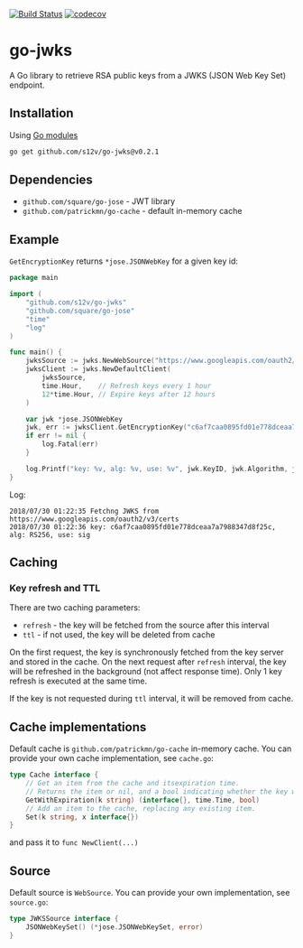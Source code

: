 [![Build Status](https://travis-ci.com/s12v/go-jwks.svg?branch=master)](https://travis-ci.com/s12v/go-jwks)
[![codecov](https://codecov.io/gh/s12v/go-jwks/branch/master/graph/badge.svg)](https://codecov.io/gh/s12v/go-jwks)
# go-jwks

A Go library to retrieve RSA public keys from a JWKS (JSON Web Key Set) endpoint.

## Installation

Using [Go modules](https://github.com/golang/go/wiki/Modules)

```bash
go get github.com/s12v/go-jwks@v0.2.1
```

## Dependencies

 * `github.com/square/go-jose` - JWT library
 * `github.com/patrickmn/go-cache` - default in-memory cache

## Example

`GetEncryptionKey` returns `*jose.JSONWebKey` for a given key id:

```go
package main

import (
	"github.com/s12v/go-jwks"
	"github.com/square/go-jose"
	"time"
	"log"
)

func main() {
	jwksSource := jwks.NewWebSource("https://www.googleapis.com/oauth2/v3/certs")
	jwksClient := jwks.NewDefaultClient(
		jwksSource,
		time.Hour,    // Refresh keys every 1 hour
		12*time.Hour, // Expire keys after 12 hours
	)

	var jwk *jose.JSONWebKey
	jwk, err := jwksClient.GetEncryptionKey("c6af7caa0895fd01e778dceaa7a7988347d8f25c")
	if err != nil {
		log.Fatal(err)
	}

	log.Printf("key: %v, alg: %v, use: %v", jwk.KeyID, jwk.Algorithm, jwk.Use)
}
```

Log:

```
2018/07/30 01:22:35 Fetchng JWKS from https://www.googleapis.com/oauth2/v3/certs
2018/07/30 01:22:36 key: c6af7caa0895fd01e778dceaa7a7988347d8f25c, alg: RS256, use: sig
```

## Caching

### Key refresh and TTL

There are two caching parameters:
 - `refresh` - the key will be fetched from the source after this interval 
 - `ttl` - if not used, the key will be deleted from cache 

On the first request, the key is synchronously fetched from the key server and stored in the cache.
On the next request after `refresh` interval, the key will be refreshed in the background (not affect response time).
Only 1 key refresh is executed at the same time.

If the key is not requested during `ttl` interval, it will be removed from cache.

## Cache implementations

Default cache is `github.com/patrickmn/go-cache` in-memory cache.
You can provide your own cache implementation, see `cache.go`:

```go
type Cache interface {
	// Get an item from the cache and itsexpiration time.
	// Returns the item or nil, and a bool indicating whether the key was found
	GetWithExpiration(k string) (interface{}, time.Time, bool)
	// Add an item to the cache, replacing any existing item.
	Set(k string, x interface{})
}
```

and pass it to `func NewClient(...)`

## Source

Default source is `WebSource`. You can provide your own implementation, see `source.go`:

```go
type JWKSSource interface {
	JSONWebKeySet() (*jose.JSONWebKeySet, error)
}
```
